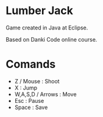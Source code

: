 # Lumber Jack

Game created in Java at Eclipse.

Based on Danki Code online course.

# Comands
* Z / Mouse : Shoot
* X : Jump
* W,A,S,D / Arrows : Move
* Esc : Pause
* Space : Save

